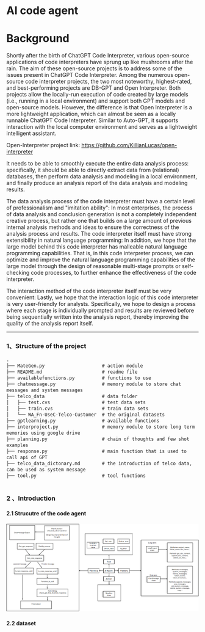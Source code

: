 # AI code agent

# Background

Shortly after the birth of ChatGPT Code Interpreter, various open-source applications of code interpreters have sprung up like mushrooms after the rain. The aim of these open-source projects is to address some of the issues present in ChatGPT Code Interpreter. Among the numerous open-source code interpreter projects, the two most noteworthy, highest-rated, and best-performing projects are DB-GPT and Open Interpreter. Both projects allow the locally-run execution of code created by large models (i.e., running in a local environment) and support both GPT models and open-source models. However, the difference is that Open Interpreter is a more lightweight application, which can almost be seen as a locally runnable ChatGPT Code Interpreter. Similar to Auto-GPT, it supports interaction with the local computer environment and serves as a lightweight intelligent assistant.

Open-Interpreter project link: https://github.com/KillianLucas/open-interpreter

It needs to be able to smoothly execute the entire data analysis process: specifically, it should be able to directly extract data from (relational) databases, then perform data analysis and modeling in a local environment, and finally produce an analysis report of the data analysis and modeling results.

The data analysis process of the code interpreter must have a certain level of professionalism and "imitation ability": In most enterprises, the process of data analysis and conclusion generation is not a completely independent creative process, but rather one that builds on a large amount of previous internal analysis methods and ideas to ensure the correctness of the analysis process and results. The code interpreter itself must have strong extensibility in natural language programming: In addition, we hope that the large model behind this code interpreter has malleable natural language programming capabilities. That is, in this code interpreter process, we can optimize and improve the natural language programming capabilities of the large model through the design of reasonable multi-stage prompts or self-checking code processes, to further enhance the effectiveness of the code interpreter.

The interaction method of the code interpreter itself must be very convenient: Lastly, we hope that the interaction logic of this code interpreter is very user-friendly for analysts. Specifically, we hope to design a process where each stage is individually prompted and results are reviewed before being sequentially written into the analysis report, thereby improving the quality of the analysis report itself.

---

### 1、Structure of the project

```text
.
├── MateGen.py                     # action module 
├── README.md                      # readme file
├── availablefunctions.py          # functions to use 
├── chatmessage.py                 # memory module to store chat messages and system messages
├── telco_data                     # data folder
│   ├── test.cvs                   # test data sets
│   ├── train.cvs                  # train data sets
│   └── WA_Fn-UseC-Telco-Customer  # the original datasets
├── gptlearning.py                 # available functions
├── interproject.py                # memory module to store long term memories using google drive
├── planning.py                    # chain of thoughts and few shot examples 
├── response.py                    # main function that is used to call api of GPT 
├── telco_data_dictonary.md        # the introduction of telco data, can be used as system message 
├── tool.py                        # tool functions 
         
```

### 2 、Introduction

#### 2.1 Strucutre of the code agent 

![](image/agent.png)



#### 2.2 dataset




























